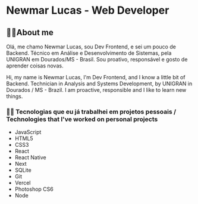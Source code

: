 # Newmar Lucas - Web Developer

## 🙋‍♂️About me

Olá, me chamo Newmar Lucas, sou Dev Frontend, e sei um pouco de Backend. Técnico em Análise e Desenvolvimento de Sistemas, pela UNIGRAN em Dourados/MS - Brasil. Sou proativo, responsável e gosto de aprender coisas novas.

Hi, my name is Newmar Lucas, I'm Dev Frontend, and I know a little bit of Backend. Technician in Analysis and Systems Development, by UNIGRAN in Dourados / MS - Brazil. I am proactive, responsible and I like to learn new things.

### 👨‍💻 Tecnologias que eu já trabalhei em projetos pessoais / Technologies that I've worked on personal projects
- JavaScript
- HTML5
- CSS3
- React 
- React Native
- Next 
- SQLite
- Git
- Vercel
- Photoshop CS6
- Node
